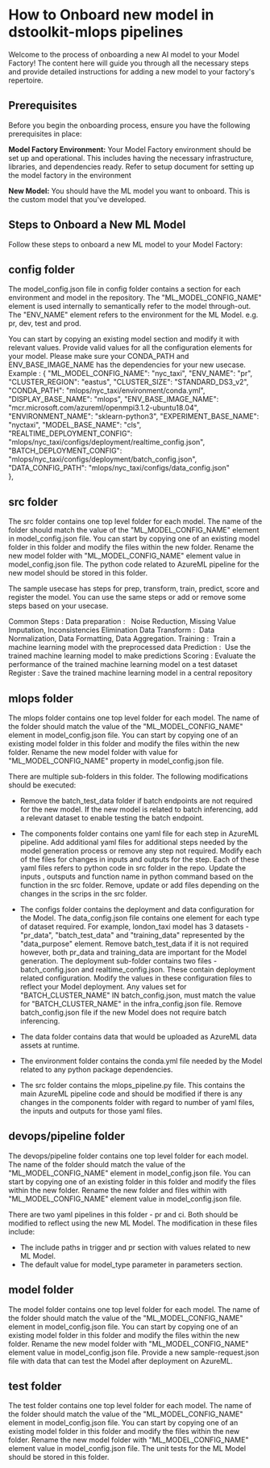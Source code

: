 # How to Onboard new model in dstoolkit-mlops pipelines

Welcome to the process of onboarding a new AI model to your Model Factory! The content here will guide you through all the necessary steps and provide detailed instructions for adding a new model to your factory's repertoire.

## Prerequisites

Before you begin the onboarding process, ensure you have the following prerequisites in place:

**Model Factory Environment:** Your Model Factory environment should be set up and operational. This includes having the necessary infrastructure, libraries, and dependencies ready. Refer to setup document for setting up the model factory in the environment

**New Model:** You should have the ML model you want to onboard. This is the custom model that you've developed.

## Steps to Onboard a New ML Model

Follow these steps to onboard a new ML model to your Model Factory:

## config folder
The model_config.json file in config folder contains a section for each environment and model in the repository. The "ML_MODEL_CONFIG_NAME" element is used internally to semantically refer to the model through-out. The "ENV_NAME" element refers to the environment for the ML Model. e.g. pr, dev, test and prod.

You can start by copying an existing model section and modify it with relevant values. Provide valid values for all the configuration elements for your model.  Please make sure your CONDA_PATH and ENV_BASE_IMAGE_NAME has the dependencies for your new usecase. 
Example : 
{
            "ML_MODEL_CONFIG_NAME": "nyc_taxi",
            "ENV_NAME": "pr",
            "CLUSTER_REGION": "eastus",
            "CLUSTER_SIZE": "STANDARD_DS3_v2",
            "CONDA_PATH": "mlops/nyc_taxi/environment/conda.yml",
            "DISPLAY_BASE_NAME": "mlops",
            "ENV_BASE_IMAGE_NAME": "mcr.microsoft.com/azureml/openmpi3.1.2-ubuntu18.04",
            "ENVIRONMENT_NAME": "sklearn-python3",
            "EXPERIMENT_BASE_NAME": "nyctaxi",
            "MODEL_BASE_NAME": "cls",
            "REALTIME_DEPLOYMENT_CONFIG": "mlops/nyc_taxi/configs/deployment/realtime_config.json",
            "BATCH_DEPLOYMENT_CONFIG": "mlops/nyc_taxi/configs/deployment/batch_config.json",
            "DATA_CONFIG_PATH": "mlops/nyc_taxi/configs/data_config.json"          
        },
## src folder
The src folder contains one top level folder for each model. The name of the folder should match the value of the "ML_MODEL_CONFIG_NAME" element in model_config.json file. You can start by copying one of an existing model folder in this folder and modify the files within the new folder. Rename the new model folder with "ML_MODEL_CONFIG_NAME" element value in model_config.json file. The python code related to AzureML pipeline for the new model should be stored in this folder. 

The sample usecase has steps for prep, transform, train, predict, score and register the model.  You can use the same steps or add or remove some steps based on your usecase. 

Common Steps : 
Data preparation :   Noise Reduction, Missing Value Imputation, Inconsistencies Elimination
Data Transform :  Data Normalization, Data Formatting, Data Aggregation.
Training :  Train a machine learning model with the preprocessed data
Prediction :  Use the trained machine learning model to make predictions
Scoring : Evaluate the performance of the trained machine learning model on a test dataset
Register : Save the trained machine learning model in a central repository

## mlops folder
The mlops folder contains one top level folder for each model. The name of the folder should match the value of the "ML_MODEL_CONFIG_NAME" element in model_config.json file. You can start by copying one of an existing model folder in this folder and modify the files within the new folder. Rename the new model folder with value for "ML_MODEL_CONFIG_NAME" property in model_config.json file. 

There are multiple sub-folders in this folder. The following modifications should be executed:
- Remove the batch_test_data folder if batch endpoints are not required for the new model. If the new model is related to batch inferencing, add a relevant dataset to enable testing the batch endpoint.

  
- The components folder contains one yaml file for each step in AzureML pipeline. Add additional yaml files for additional steps needed by the model generation process or remove any step not required. Modify each of the files for changes in inputs and outputs for the step.  Each of these yaml files refers to python code in src folder in the repo.  Update the inputs , outsputs and function name in python command based on the function in the src folder. Remove, update or add files depending on the changes in the scrips in the src folder.
  
- The configs folder contains the deployment and data configuration for the Model. The data_config.json file contains one element for each type of dataset required. For example, london_taxi model has 3 datasets - "pr_data", "batch_test_data" and "training_data" represented by the "data_purpose" element. Remove batch_test_data if it is not required however, both pr_data and training_data are important for the Model generation. The deployment sub-folder contains two files - batch_config.json and realtime_config.json. These contain deployment related configuration. Modify the values in these configuration files to reflect your Model deployment. Any values set for "BATCH_CLUSTER_NAME" IN batch_config.json, must match the value for "BATCH_CLUSTER_NAME" in the infra_config.json file. Remove batch_config.json file if the new Model does not require batch inferencing.
- The data folder contains data that would be uploaded as AzureML data assets at runtime.
- The environment folder contains the conda.yml file needed by the Model related to any python package dependencies. 
- The src folder contains the mlops_pipeline.py file. This contains the main AzureML pipeline code and should be modified if there is any changes in the components folder with regard to number of yaml files, the inputs and outputs for those yaml files.



## devops/pipeline folder  
The devops/pipeline folder contains one top level folder for each model. The name of the folder should match the value of the "ML_MODEL_CONFIG_NAME" element in model_config.json file. You can start by copying one of an existing folder in this folder and modify the files within the new folder. Rename the new folder and files within with "ML_MODEL_CONFIG_NAME" element value in model_config.json file. 

There are two yaml pipelines in this folder - pr and ci. Both should be modified to reflect using the new ML Model.
The modification in these files include:
- The include paths in trigger and pr section with values related to new ML Model.
- The default value for model_type parameter in parameters section.

## model folder
The model folder contains one top level folder for each model. The name of the folder should match the value of the "ML_MODEL_CONFIG_NAME" element in model_config.json file. You can start by copying one of an existing model folder in this folder and modify the files within the new folder. Rename the new model folder with "ML_MODEL_CONFIG_NAME" element value in model_config.json file. Provide a new sample-request.json file with data that can test the Model after deployment on AzureML.

## test folder
The test folder contains one top level folder for each model. The name of the folder should match the value of the "ML_MODEL_CONFIG_NAME" element in model_config.json file. You can start by copying one of an existing model folder in this folder and modify the files within the new folder. Rename the new model folder with "ML_MODEL_CONFIG_NAME" element value in model_config.json file. The unit tests for the ML Model should be stored in this folder.
